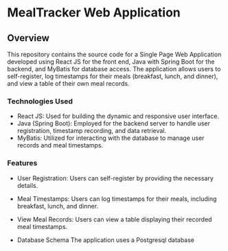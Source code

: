 # **MealTracker Web Application**

## **Overview**
This repository contains the source code for a Single Page Web Application developed using React JS for the front end, Java with Spring Boot for the backend, and MyBatis for database access. The application allows users to self-register, log timestamps for their meals (breakfast, lunch, and dinner), and view a table of their own meal records.

### **Technologies Used**
- React JS: Used for building the dynamic and responsive user interface.
- Java (Spring Boot): Employed for the backend server to handle user registration, timestamp recording, and data retrieval.
- MyBatis: Utilized for interacting with the database to manage user records and meal timestamps.

### **Features**

- User Registration:
Users can self-register by providing the necessary details.

- Meal Timestamps:
Users can log timestamps for their meals, including breakfast, lunch, and dinner.

- View Meal Records:
Users can view a table displaying their recorded meal timestamps.

- Database Schema
The application uses a Postgresql database

